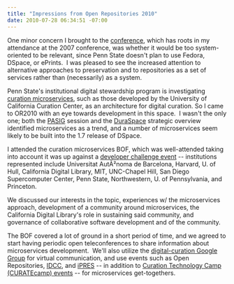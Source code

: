 ```yaml
---
title: "Impressions from Open Repositories 2010"
date: 2010-07-28 06:34:51 -07:00
---
```

One minor concern I brought to the [conference](http://or2010.fecyt.es/publico/Home/index.aspx), which has roots in my attendance at the 2007 conference, was whether it would be too system-oriented to be relevant, since Penn State doesn't plan to use Fedora, DSpace, or ePrints.  I was pleased to see the increased attention to alternative approaches to preservation and to repositories as a set of services rather than (necessarily) as a system.

Penn State's institutional digital stewardship program is investigating [curation microservices](http://www.cdlib.org/services/uc3/curation/), such as those developed by the University of California Curation Center, as an architecture for digital curation. So I came to OR2010 with an eye towards development in this space.  I wasn't the only one; both the [PASIG](http://sun-pasig.ning.com/) session and the [DuraSpace](http://duraspace.org/) strategic overview identified microservices as a trend, and a number of microservices seem likely to be built into the 1.7 release of DSpace.

I attended the curation microservices BOF, which was well-attended taking into account it was up against a [developer challenge event](http://or2010.fecyt.es/Publico/Developer/index.aspx) -- institutions represented include Universitat AutÃ²noma de Barcelona, Harvard, U. of Hull, California Digital Library, MIT, UNC-Chapel Hill, San Diego Supercomputer Center, Penn State, Northwestern, U. of Pennsylvania, and Princeton.

We discussed our interests in the topic, experiences w/ the microservices approach, development of a community around microservices, the California Digital Library's role in sustaining said community, and governance of collaborative software development and of the community.

The BOF covered a lot of ground in a short period of time, and we agreed to start having periodic open teleconferences to share information about microservices development.  We'll also utilize the [digital-curation Google Group](http://groups.google.com/group/digital-curation) for virtual communication, and use events such as Open Repositories, [IDCC](http://www.dcc.ac.uk/events/conferences/6th-international-digital-curation-conference), and [iPRES](http://www.ifs.tuwien.ac.at/dp/ipres2010/) -- in addition to [Curation Technology Camp (CURATEcamp) events](http://curatecamp.org/) -- for microservices get-togethers.
